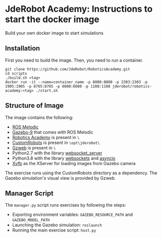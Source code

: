 # JdeRobot Academy: Instructions to start the docker image

Build your own docker image to start simulations

## Installation

First you need to build the image. Then, you need to run a container.

```
git clone https://github.com/JdeRobot/RoboticsAcademy.git
cd scripts
./build.sh <tag>
docker run -it --name=container_name -p 8000:8000 -p 2303:2303 -p 1905:1905 -p 8765:8765 -p 6080:6080 -p 1108:1108 jderobot/robotics-academy:<tag> ./start.sh
```

## Structure of Image

The image contains the following:

- [ROS Melodic](http://wiki.ros.org/melodic)
- [Gazebo-9](http://gazebosim.org/) that comes with ROS Melodic
- [Robotics Academy](https://github.com/JdeRobot/RoboticsAcademy) is present in `\`
- [CustomRobots](https://github.com/JdeRobot/CustomRobots) is present in `\opt\jderobot\`
- [Gzweb](https://github.com/osrf/gzweb) is present in `\`
- Python2.7 with the library [websocket_server](https://pypi.org/project/websocket-server/)
- Python3.8 with the library [websockets](https://pypi.org/project/websockets/) and [asyncio](https://pypi.org/project/asyncio/)
- [Xvfb](https://www.x.org/releases/X11R7.6/doc/man/man1/Xvfb.1.xhtml) as the XServer for loading images from Gazebo camera

The exercise runs using the CustomRobots directory as a dependency. The Gazebo simulation's visual view is provided by Gzweb.


## Manager Script
The `manager.py` script runs exercises by following the steps:

- Exporting environment variables: `GAZEBO_RESOURCE_PATH` and `GAZEBO_MODEL_PATH`
- Launching the Gazebo simulation: `roslaunch`
- Running the main exercise script: `host.py`
